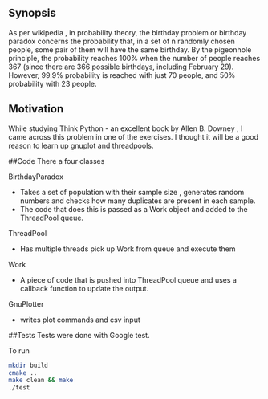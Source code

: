 ## Synopsis
As per wikipedia , in probability theory, the birthday problem or birthday paradox concerns the probability that, 
in a set of n randomly chosen people, some pair of them will have the same birthday. 
By the pigeonhole principle, the probability reaches 100% when the number of people reaches 367
(since there are 366 possible birthdays, including February 29). However, 99.9% probability is reached with 
just 70 people, and 50% probability with 23 people.

## Motivation
While studying Think Python - an excellent book by Allen B. Downey , I came across this problem in one of the exercises. I thought it will be a good reason to learn up gnuplot and threadpools.

##Code
There a four classes

BirthdayParadox 
- Takes a set of population with their sample size , generates random numbers and checks how many duplicates are present in each sample.
- The code that does this is passed as a Work object and added to the ThreadPool queue. 

ThreadPool 
- Has multiple threads pick up Work from queue and execute them

Work
- A piece of code that is pushed into ThreadPool queue and uses a callback function to update the output.

GnuPlotter
- writes plot commands and csv input


##Tests
Tests were done with Google test.

To run
```bash
mkdir build
cmake ..
make clean && make
./test
```
